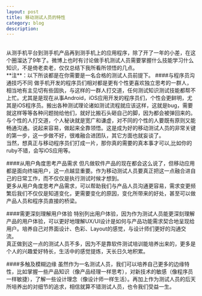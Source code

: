 ```yaml
---
layout: post
title: 移动测试人员的特性
category: blog
description: 
---
```


<br/>
从测手机平台到测手机产品再到测手机上的应用程序，除了开了一年的小差，在这个圈溜达了9年了。微博上也时有讨论做手机测试人员需要掌握什么技能学习什么知识，不是倚老卖老，仅仅总结下我所看所领悟的几点。
<br/>**注**：以下所谈都是在你需要是一名合格的测试人员前提下。
####与程序员沟通技巧不同
做手机开发的程序员们相对都是更有个性更喜欢独立思考的一群人，相当地有主见切有些固执，与这样的一群人打交道，任何测试知识测试技能都帮不上忙。尤其是是现在从事Android，iOS应用开发的程序员们，个性会更鲜明，尤其是iOS程序员。搬出各种测试理论诸如测试流程就应该这样，这就是bug，需要就这样等等各种问题抛给他们，就好比搬石头砸自己的脚，因为都会被弹回来的。
<br/>与个性的人打交道，个人秘诀就是宽广和谦虚，对不同的个性的人要既有原则又能畅通沟通。说起来容易，做起来全靠领悟。这是成为好的移动测试人员的非常关键的第一步，这一步做不好，很难融合进团队，其它方面也就妄谈了。 
<br/>当然，想真正与移动程序员们打成一片，那你真的需要的真本事才可以,比如你的ruby不错，会写iOS应用等。


####从用户角度思考产品需求
但凡做软件产品的现在都会这么说了，但移动应用都是面向终端用户，这一点越显重要。作为移动测试人员要真正把这一点融合进自己的日常工作，而不仅仅是执行测试时候才想到。
<br/>更多从用户角度思考产品需求，可以帮助我们与产品人员沟通更容易，需求变更频繁后我们不仅仅是知道变化，更需要变化的原因，变化所带来的好处，甚至可以做产品人员和程序员直接的桥梁。


####需更深刻理解用户体验
特别列出用户体验，因为作为测试人员能更深刻理解产品的用户体验，可以更好地理解UX/UI设计是如何与产品功能需求契合地呈现给用户。培养自己对界面设计、色彩、Layout的感觉，与设计师们更好的沟通交流。
<br/>真正做到这一点的测试人员不多，因为不是靠软件测试培训能培养出来的，更多是个人的兴趣爱好特长，生活中的感觉提炼，天长日久地积累。


####多触及模糊边缘
虽然作为一名测试人员，我们可以培养自己更多的边缘特性，比如掌握一些产品知识（像产品经理一样思考），对新技术的敏感（像程序员一样敏捷），了解一些设计理念（像设计师一样生活）。再加上作为测试人员的后天所培养出的对细节的追求，相信就算不错测试人员，也令我们受益一生。

[Angelia]:    http://angeliaw.github.com  "Angelia"

